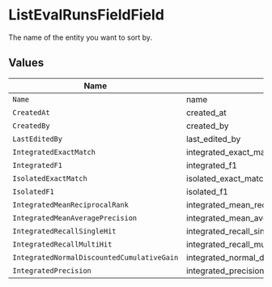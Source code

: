 # ListEvalRunsFieldField

The name of the entity you want to sort by.


## Values

| Name                                         | Value                                        |
| -------------------------------------------- | -------------------------------------------- |
| `Name`                                       | name                                         |
| `CreatedAt`                                  | created_at                                   |
| `CreatedBy`                                  | created_by                                   |
| `LastEditedBy`                               | last_edited_by                               |
| `IntegratedExactMatch`                       | integrated_exact_match                       |
| `IntegratedF1`                               | integrated_f1                                |
| `IsolatedExactMatch`                         | isolated_exact_match                         |
| `IsolatedF1`                                 | isolated_f1                                  |
| `IntegratedMeanReciprocalRank`               | integrated_mean_reciprocal_rank              |
| `IntegratedMeanAveragePrecision`             | integrated_mean_average_precision            |
| `IntegratedRecallSingleHit`                  | integrated_recall_single_hit                 |
| `IntegratedRecallMultiHit`                   | integrated_recall_multi_hit                  |
| `IntegratedNormalDiscountedCumulativeGain`   | integrated_normal_discounted_cumulative_gain |
| `IntegratedPrecision`                        | integrated_precision                         |